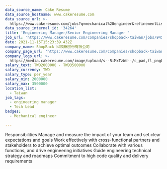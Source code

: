 ```yaml
---
data_source_name: Cake Resume
data_source_hostname: www.cakeresume.com
data_source_url: >-
  https://www.cakeresume.com/jobs?q=mechanical%20engineer&refinementList%5Blang_name%5D%5B0%5D=English&refinementList%5Bsalary_type%5D=per_year&range%5Bsalary_range%5D%5Bmin%5D=1000000&page=3
data_source_internal_id: '34264'
title: 'Engineering Manager/Senior Engineering Manager '
job_url: 'https://www.cakeresume.com/companies/shopback-taiwan/jobs/9451fc'
date: 2021-11-15T15:23:39.432Z
company_name: ShopBack 回饋網股份有限公司
company_page_url: 'https://www.cakeresume.com/companies/shopback-taiwan'
company_logo_url: >-
  https://media.cakeresume.com/image/upload/s--RiMxTzWd--/c_pad,fl_png8,h_200,w_200/v1657599645/hma3pimzrdw1b4eq527q.png
salary_text: TWD2000000 - TWD3500000
salary_currency: TWD
salary_type: per_year
salary_min: 2000000
salary_max: 3500000
location_list:
  - Taiwan
job_tags:
  - engineering manager
  - Tech Lead
badges:
  - Mechanical engineer

---
```


Responsibilities Manage and measure the impact of your team and set clear expectations and goals Work effectively with cross-functional partners and stakeholders to achieve optimal outcomes Collaborate with various functions, and drive engineering initiatives Guide engineering technical strategy and roadmaps Commitment to high code quality and delivery requirements